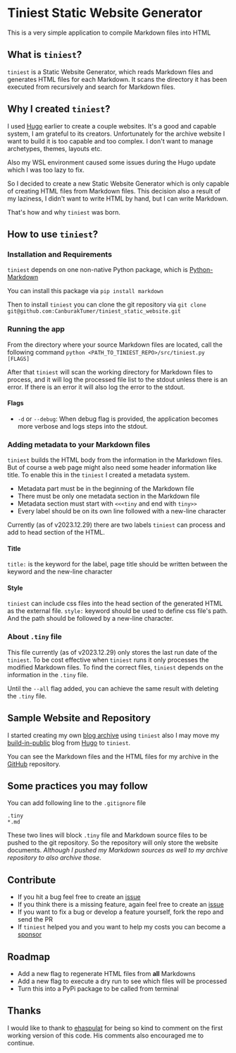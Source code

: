# Tiniest Static Website Generator
This is a very simple application to compile Markdown files into HTML


## What is `tiniest`?  
`tiniest` is a Static Website Generator, which reads Markdown files and generates HTML files for each Markdown. It scans the directory it has been executed from recursively and search for Markdown files. 

## Why I created `tiniest`?  
I used [Hugo](https://gohugo.io/) earlier to create a couple websites. It's a good and capable system, I am grateful to its creators. Unfortunately for the archive website I want to build it is too capable and too complex. I don't want to manage archetypes, themes, layouts etc.

Also my WSL environment caused some issues during the Hugo update which I was too lazy to fix.

So I decided to create a new Static Website Generator which is only capable of creating HTML files from Markdown files. This decision also a result of my laziness, I didn't want to write HTML by hand, but I can write Markdown.

That's how and why `tiniest` was born.

## How to use `tiniest`?  
### Installation and Requirements  
`tiniest` depends on one non-native Python package, which is [Python-Markdown](https://python-markdown.github.io/)

You can install this package via `pip install markdown`

Then to install `tiniest` you can clone the git repository via `git clone git@github.com:CanburakTumer/tiniest_static_website.git`

### Running the app
From the directory where your source Markdown files are located, call the following command `python <PATH_TO_TINIEST_REPO>/src/tiniest.py [FLAGS]`

After that `tiniest` will scan the working directory for Markdown files to process, and it will log the processed file list to the stdout unless there is an error. If there is an error it will also log the error to the stdout.

#### Flags
- `-d` or `--debug`: When debug flag is provided, the application becomes more verbose and logs steps into the stdout.   


### Adding metadata to your Markdown files
`tiniest` builds the HTML body from the information in the Markdown files. But of course a web page might also need some header information like title. To enable this in the `tiniest` I created a metadata system.

- Metadata part must be in the beginning of the Markdown file
- There must be only one metadata section in the Markdown file
- Metadata section must start with `<<<tiny` and end with `tiny>>`
- Every label should be on its own line followed with a new-line character

Currently (as of v2023.12.29) there are two labels `tiniest` can process and add to head section of the HTML.

#### Title
`title:` is the keyword for the label, page title should be written between the keyword and the new-line character

#### Style
`tiniest` can include css files into the head section of the generated HTML as the external file. `style:` keyword should be used to define css file's path. And the path should be followed by a new-line character.

### About `.tiny` file
This file currently (as of v2023.12.29) only stores the last run date of the `tiniest`. To be cost effective when `tiniest` runs it only processes the modified Markdown files. To find the correct files, `tiniest` depends on the information in the `.tiny` file.

Until the `--all` flag added, you can achieve the same result with deleting the `.tiny` file.

## Sample Website and Repository  
I started creating my own [blog archive](http://archive.canburaktumer.com) using `tiniest` also I may move my [build-in-public](http://build.canburaktumer.com) blog from [Hugo](https://gohugo.io/) to `tiniest`.  

You can see the Markdown files and the HTML files for my archive in the [GitHub](https://github.com/CanburakTumer/archive_website) repository.

## Some practices you may follow  
You can add following line to the `.gitignore` file
```
.tiny
*.md
```

These two lines will block `.tiny` file and Markdown source files to be pushed to the git repository. So the repository will only store the website documents. _Although I pushed my Markdown sources as well to my archive repository to also archive those._

## Contribute
- If you hit a bug feel free to create an [issue](https://github.com/CanburakTumer/tiniest_static_website/issues/new)  
- If you think there is a missing feature, again feel free to create an [issue](https://github.com/CanburakTumer/tiniest_static_website/issues/new)  
- If you want to fix a bug or develop a feature yourself, fork the repo and send the PR  
- If `tiniest` helped you and you want to help my costs you can become a [sponsor](https://github.com/sponsors/CanburakTumer)  

## Roadmap  
- Add a new flag to regenerate HTML files from **all** Markdowns  
- Add a new flag to execute a dry run to see which files will be processed
- Turn this into a PyPi package to be called from terminal

## Thanks
I would like to thank to [ehaspulat]() for being so kind to comment on the first working version of this code. His comments also encouraged me to continue.